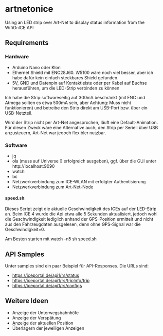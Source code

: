 # artnetonice
Using an LED strip over Art-Net to display status information from the WifiOnICE API

## Requirements
### Hardware
* Arduino Nano oder Klon
* Ethernet Shield mit ENC28J60. W5100 wäre noch viel besser, aber ich habe dafür kein einfach steckbares Shield gefunden.
* 5V, GND und Datenpin auf Kontaktleiste oder per Kabel auf Buchse herausführen, um die LED-Strip verbinden zu können

Ich habe die Strip softwareseitig auf 300mA beschränkt (mit ENC und Atmega sollten es etwa 500mA sein, aber Achtung: Muss nicht funktionieren) und betreibe den Strip direkt am USB-Port bzw. über ein USB-Netzteil.

Wird der Strip nicht per Art-Net angesprochen, läuft eine Default-Animation. Für diesen Zweck wäre eine Alternative auch, den Strip per Seriell über USB anzusteuern, Art-Net war jedoch flexibler nutzbar.

### Software
* jq
* ola (muss auf Universe 0 erfolgreich ausgeben), ggf. über die GUI unter http://localhost:9090
* watch
* bc
* Netzwerkverbindung zum ICE-WLAN mit erfolgter Authentisierung
* Netzwerkverbindung zum Art-Net-Node

#### speed.sh
Dieses Script zeigt die aktuelle Geschwindigkeit des ICEs auf der LED-Strip an. Beim ICE 4 wurde die Api etwa alle 5 Sekunden aktualisiert, jedoch wohl die Geschwindigkeit lediglich anhand der GPS-Position ermittelt und nicht aus den Fahrzeugdaten ausgelesen, denn ohne GPS-Signal war die Geschwindigkeit=0.

Am Besten starten mit watch -n5 sh speed.sh

## API Samples
Unter samples sind ein paar Beispiel für API-Responses. Die URLs sind:
* https://iceportal.de/api1/rs/status
* https://iceportal.de/api1/rs/tripInfo/trip
* https://iceportal.de/api1/rs/configs

## Weitere Ideen
* Anzeige der Unterwegsbahnhöfe
* Anzeige der Verspätung
* Anzeige der aktuellen Position
* Überlagern der jeweiligen Anzeigen